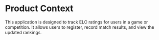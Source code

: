 # Product Context

This application is designed to track ELO ratings for users in a game or competition. It allows users to register, record match results, and view the updated rankings.

